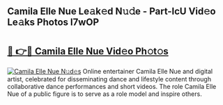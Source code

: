 ## Camila Elle Nue Le𝚊k𝚎d N𝚞𝚍e - Part-IcU Vid𝚎o Le𝚊ks Photos l7wOP

# <h2><a href="http://fb672j.evod.top/?m=Camila+Elle+Nue">🔗 👉🔴 Camila Elle Nue Vid𝚎o Ph𝚘t𝚘s</a></h2>

[![Camila Elle Nue N𝚞d𝚎s](https://i.imgur.com/8V9OHl7.gif)](http://fb672j.evod.top/?m=Camila+Elle+Nue)
Online entertainer Camila Elle Nue and digital artist, celebrated for disseminating dance and lifestyle content through collaborative dance performances and short videos. The role Camila Elle Nue of a public figure is to serve as a role model and inspire others. 
